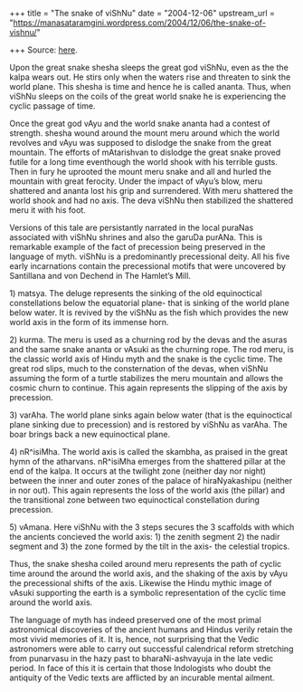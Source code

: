 +++
title = "The snake of viShNu"
date = "2004-12-06"
upstream_url = "https://manasataramgini.wordpress.com/2004/12/06/the-snake-of-vishnu/"

+++
Source: [here](https://manasataramgini.wordpress.com/2004/12/06/the-snake-of-vishnu/).

Upon the great snake shesha sleeps the great god viShNu, even as the the
kalpa wears out. He stirs only when the waters rise and threaten to sink
the world plane. This shesha is time and hence he is called ananta.
Thus, when viShNu sleeps on the coils of the great world snake he is
experiencing the cyclic passage of time.

Once the great god vAyu and the world snake ananta had a contest of
strength. shesha wound around the mount meru around which the world
revolves and vAyu was supposed to dislodge the snake from the great
mountain. The efforts of mAtarishvan to dislodge the great snake proved
futile for a long time eventhough the world shook with his terrible
gusts. Then in fury he uprooted the mount meru snake and all and hurled
the mountain with great ferocity. Under the impact of vAyu’s blow, meru
shattered and ananta lost his grip and surrendered. With meru shattered
the world shook and had no axis. The deva viShNu then stabilized the
shattered meru it with his foot.

Versions of this tale are persistantly narrated in the local puraNas
associated with viShNu shrines and also the garuDa purANa. This is
remarkable example of the fact of precession being preserved in the
language of myth. viShNu is a predominantly precessional deity. All his
five early incarnations contain the precessional motifs that were
uncovered by Santillana and von Dechend in The Hamlet’s Mill.

1\) matsya. The deluge represents the sinking of the old equinoctical
constellations below the equatorial plane- that is sinking of the world
plane below water. It is revived by the viShNu as the fish which
provides the new world axis in the form of its immense horn.

2\) kurma. The meru is used as a churning rod by the devas and the
asuras and the same snake ananta or vAsuki as the churning rope. The rod
meru, is the classic world axis of Hindu myth and the snake is the
cyclic time. The great rod slips, much to the consternation of the
devas, when viShNu assuming the form of a turtle stabilizes the meru
mountain and allows the cosmic churn to continue. This again represents
the slipping of the axis by precession.

3\) varAha. The world plane sinks again below water (that is the
equinoctical plane sinking due to precession) and is restored by viShNu
as varAha. The boar brings back a new equinoctical plane.

4\) nR^isiMha. The world axis is called the skambha, as praised in the
great hymn of the atharvans. nR^isiMha emerges from the shattered pillar
at the end of the kalpa. It occurs at the twilight zone (neither day nor
night) between the inner and outer zones of the palace of hiraNyakashipu
(neither in nor out). This again represents the loss of the world axis
(the pillar) and the transitional zone between two equinoctical
constellation during precession.

5\) vAmana. Here viShNu with the 3 steps secures the 3 scaffolds with
which the ancients concieved the world axis: 1) the zenith segment 2)
the nadir segment and 3) the zone formed by the tilt in the axis- the
celestial tropics.

Thus, the snake shesha coiled around meru represents the path of cyclic
time around the around the world axis, and the shaking of the axis by
vAyu the precessional shifts of the axis. Likewise the Hindu mythic
image of vAsuki supporting the earth is a symbolic representation of the
cyclic time around the world axis.

The language of myth has indeed preserved one of the most primal
astronomical discoveries of the ancient humans and Hindus verily retain
the most vivid memories of it. It is, hence, not surprising that the
Vedic astronomers were able to carry out successful calendrical reform
stretching from punarvasu in the hazy past to bharaNi-ashvayuja in the
late vedic period. In face of this it is certain that those Indologists
who doubt the antiquity of the Vedic texts are afflicted by an incurable
mental ailment.

